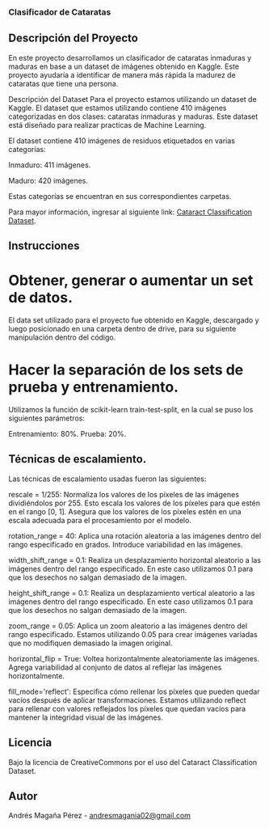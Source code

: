 ### Clasificador de Cataratas
## Descripción del Proyecto
En este proyecto desarrollamos un clasificador de cataratas inmaduras y maduras en base a un dataset de imágenes obtenido en Kaggle. Este proyecto ayudaría a identificar de manera más rápida la madurez de cataratas que tiene una persona.

Descripción del Dataset
Para el proyecto estamos utilizando un dataset de Kaggle. El dataset que estamos utilizando contiene 410 imágenes categorizadas en dos clases: cataratas inmaduras y maduras. Este dataset está diseñado para realizar practicas de Machine Learning.

El dataset contiene 410 imágenes de residuos etiquetados en varias categorías:

Inmaduro: 411 imágenes.

Maduro: 420 imágenes.

Estas categorías se encuentran en sus correspondientes carpetas.

Para mayor información, ingresar al siguiente link: [Cataract Classification Dataset](https://www.kaggle.com/datasets/akshayramakrishnan28/cataract-classification-dataset).

## Instrucciones
# Obtener, generar o aumentar un set de datos.
El data set utilizado para el proyecto fue obtenido en Kaggle, descargado y luego posicionado en una carpeta dentro de drive, para su siguiente manipulación dentro del código.

# Hacer la separación de los sets de prueba y entrenamiento.
Utilizamos la función de scikit-learn train-test-split, en la cual se puso los siguientes parámetros:

Entrenamiento: 80%.
Prueba: 20%.

## Técnicas de escalamiento.
Las técnicas de escalamiento usadas fueron las siguientes:

rescale = 1/255: Normaliza los valores de los píxeles de las imágenes dividiéndolos por 255. Esto escala los valores de los píxeles para que estén en el rango [0, 1]. Asegura que los valores de los píxeles estén en una escala adecuada para el procesamiento por el modelo.

rotation_range = 40: Aplica una rotación aleatoria a las imágenes dentro del rango especificado en grados. Introduce variabilidad en las imágenes.

width_shift_range = 0.1: Realiza un desplazamiento horizontal aleatorio a las imágenes dentro del rango especificado. En este caso utilizamos 0.1 para que los desechos no salgan demasiado de la imagen.

height_shift_range = 0.1: Realiza un desplazamiento vertical aleatorio a las imágenes dentro del rango especificado. En este caso utilizamos 0.1 para que los desechos no salgan demasiado de la imagen.

zoom_range = 0.05: Aplica un zoom aleatorio a las imágenes dentro del rango especificado. Estamos utilizando 0.05 para crear imágenes variadas que no modifiquen demasiado la imagen original.

horizontal_flip = True: Voltea horizontalmente aleatoriamente las imágenes. Agrega variabilidad al conjunto de datos al reflejar las imágenes horizontalmente.

fill_mode='reflect': Especifica cómo rellenar los píxeles que pueden quedar vacíos después de aplicar transformaciones. Estamos utilizando reflect para rellenar con valores reflejados los píxeles que quedan vacíos para mantener la integridad visual de las imágenes.

## Licencia
Bajo la licencia de CreativeCommons por el uso del Cataract Classification Dataset.

## Autor
Andrés Magaña Pérez - andresmagania02@gmail.com
